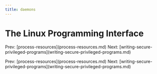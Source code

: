 ```yaml
---
title: daemons
---
```


# The Linux Programming Interface

Prev: \[process-resources](process-resources.md)
Next:
\[writing-secure-privileged-programs](writing-secure-privileged-programs.md)

Prev: \[process-resources](process-resources.md)
Next:
\[writing-secure-privileged-programs](writing-secure-privileged-programs.md)
